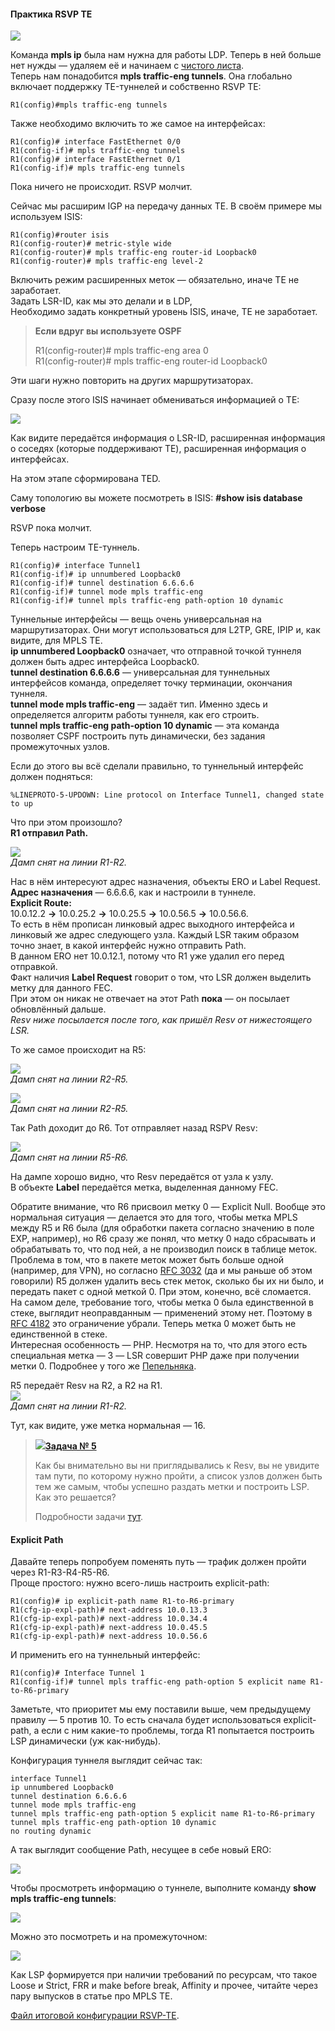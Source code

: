 #### Практика RSVP TE

![](../../../../.gitbook/assets/10.-base-mpls/00.-rsvp_practice/0_fea21_f32bf6b2_orig.png)

Команда **mpls ip** была нам нужна для работы LDP. Теперь в ней больше нет нужды — удаляем её и начинаем с [чистого листа](https://docs.google.com/document/d/1YZUNAu3NmdXyTOt118jjxRrA-p61kUVcpkf6yS-WHxQ/pub).  
Теперь нам понадобится **mpls traffic-eng tunnels**. Она глобально включает поддержку TE-туннелей и собственно RSVP TE:

```text
R1(config)#mpls traffic-eng tunnels
```

Также необходимо включить то же самое на интерфейсах:

```text
R1(config)# interface FastEthernet 0/0
R1(config-if)# mpls traffic-eng tunnels 
R1(config)# interface FastEthernet 0/1
R1(config-if)# mpls traffic-eng tunnels
```

Пока ничего не происходит. RSVP молчит.

Сейчас мы расширим IGP на передачу данных TE. В своём примере мы используем ISIS:

```text
R1(config)#router isis 
R1(config-router)# metric-style wide
R1(config-router)# mpls traffic-eng router-id Loopback0
R1(config-router)# mpls traffic-eng level-2
```

Включить режим расширенных меток — обязательно, иначе TE не заработает.  
Задать LSR-ID, как мы это делали и в LDP,  
Необходимо задать конкретный уровень ISIS, иначе, TE не заработает.

> **Если вдруг вы используете OSPF**
>
> R1\(config-router\)\# mpls traffic-eng area 0  
> R1\(config-router\)\# mpls traffic-eng router-id Loopback0

Эти шаги нужно повторить на других маршрутизаторах.

Сразу после этого ISIS начинает обмениваться информацией о TE:

![](../../../../.gitbook/assets/10.-base-mpls/00.-rsvp_practice/0_fea12_633d17ff_orig.png)

Как видите передаётся информация о LSR-ID, расширенная информация о соседях \(которые поддерживают TE\), расширенная информация о интерфейсах.

На этом этапе сформирована TED.

Саму топологию вы можете посмотреть в ISIS: **\#show isis database verbose**

RSVP пока молчит.

Теперь настроим TE-туннель.

```text
R1(config)# interface Tunnel1
R1(config-if)# ip unnumbered Loopback0
R1(config-if)# tunnel destination 6.6.6.6
R1(config-if)# tunnel mode mpls traffic-eng
R1(config-if)# tunnel mpls traffic-eng path-option 10 dynamic
```

Туннельные интерфейсы — вещь очень универсальная на маршрутизаторах. Они могут использоваться для L2TP, GRE, IPIP и, как видите, для MPLS TE.  
**ip unnumbered Loopback0** означает, что отправной точкой туннеля должен быть адрес интерфейса Loopback0.  
**tunnel destination 6.6.6.6** — универсальная для туннельных интерфейсов команда, определяет точку терминации, окончания туннеля.  
**tunnel mode mpls traffic-eng** — задаёт тип. Именно здесь и определяется алгоритм работы туннеля, как его строить.  
**tunnel mpls traffic-eng path-option 10 dynamic** — эта команда позволяет CSPF построить путь динамически, без задания промежуточных узлов.

Если до этого вы всё сделали правильно, то туннельный интерфейс должен подняться:

```text
%LINEPROTO-5-UPDOWN: Line protocol on Interface Tunnel1, changed state to up
```

Что при этом произошло?  
**R1 отправил Path.**

![](../../../../.gitbook/assets/10.-base-mpls/00.-rsvp_practice/0_fea13_22e1ef99_orig.png)  
_Дамп снят на линии R1-R2._

Нас в нём интересуют адрес назначения, объекты ERO и Label Request.  
**Адрес назначения** — 6.6.6.6, как и настроили в туннеле.  
**Explicit Route:**  
10.0.12.2 **-&gt;** 10.0.25.2 **-&gt;** 10.0.25.5 **-&gt;** 10.0.56.5 **-&gt;** 10.0.56.6.  
То есть в нём прописан линковый адрес выходного интерфейса и линковый же адрес следующего узла. Каждый LSR таким образом точно знает, в какой интерфейс нужно отправить Path.  
В данном ERO нет 10.0.12.1, потому что R1 уже удалил его перед отправкой.  
Факт наличия **Label Request** говорит о том, что LSR должен выделить метку для данного FEC.  
При этом он никак не отвечает на этот Path **пока** — он посылает обновлённый дальше.  
_Resv ниже посылается после того, как пришёл Resv от нижестоящего LSR._

То же самое происходит на R5:

![](../../../../.gitbook/assets/10.-base-mpls/00.-rsvp_practice/0_fea16_2d761c44_orig.png)  
_Дамп снят на линии R2-R5._

![](../../../../.gitbook/assets/10.-base-mpls/00.-rsvp_practice/0_fea17_38a6543d_orig.png)  
_Дамп снят на линии R2-R5._

Так Path доходит до R6. Тот отправляет назад RSPV Resv:

![](../../../../.gitbook/assets/10.-base-mpls/00.-rsvp_practice/0_fea19_9698c760_orig.png)  
_Дамп снят на линии R5-R6._

На дампе хорошо видно, что Resv передаётся от узла к узлу.  
В объекте **Label** передаётся метка, выделенная данному FEC.

Обратите внимание, что R6 присвоил метку 0 — Expliсit Null. Вообще это нормальная ситуация — делается это для того, чтобы метка MPLS между R5 и R6 была \(для обработки пакета согласно значению в поле EXP, например\), но R6 сразу же понял, что метку 0 надо сбрасывать и обрабатывать то, что под ней, а не производил поиск в таблице меток.  
Проблема в том, что в пакете меток может быть больше одной \(например, для VPN\), но согласно [RFC 3032](http://tools.ietf.org/html/rfc3032) \(да и мы раньше об этом говорили\) R5 должен удалить весь стек меток, сколько бы их ни было, и передать пакет с одной меткой 0. При этом, конечно, всё сломается.  
На самом деле, требование того, чтобы метка 0 была единственной в стеке, выглядит неоправданным — применений этому нет. Поэтому в [RFC 4182](https://tools.ietf.org/html/rfc4182) это ограничение убрали. Теперь метка 0 может быть не единственной в стеке.  
Интересная особенность — PHP. Несмотря на то, что для этого есть специальная метка — 3 — LSR совершит PHP даже при получении метки 0. Подробнее у того же [Пепельняка](http://blog.ipspace.net/2008/09/mpls-te-if-you-want-standard-compliance.html).

R5 передаёт Resv на R2, а R2 на R1.  
![](../../../../.gitbook/assets/10.-base-mpls/00.-rsvp_practice/0_fea18_2f267f6c_orig.png)  
_Дамп снят на линии R1-R2._

Тут, как видите, уже метка нормальная — 16.

> [![](../../../../.gitbook/assets/10.-base-mpls/00.-rsvp_practice/0_9e219_a466f149_S.png)**Задача № 5**](https://linkmeup.ru/blog/159.html)  
>   
> Как бы внимательно вы ни приглядывались к Resv, вы не увидите там пути, по которому нужно пройти, а список узлов должен быть тем же самым, чтобы успешно раздать метки и построить LSP. Как это решается?  
>   
> Подробности задачи [тут](https://linkmeup.ru/blog/159.html).

#### Explicit Path

Давайте теперь попробуем поменять путь — трафик должен пройти через R1-R3-R4-R5-R6.  
Проще простого: нужно всего-лишь настроить explicit-path:

```text
R1(config)# ip explicit-path name R1-to-R6-primary 
R1(cfg-ip-expl-path)# next-address 10.0.13.3 
R1(cfg-ip-expl-path)# next-address 10.0.34.4 
R1(cfg-ip-expl-path)# next-address 10.0.45.5 
R1(cfg-ip-expl-path)# next-address 10.0.56.6
```

И применить его на туннельный интерфейс:

```text
R1(config)# Interface Tunnel 1
R1(config-if)# tunnel mpls traffic-eng path-option 5 explicit name R1-to-R6-primary
```

Заметьте, что приоритет мы ему поставили выше, чем предыдущему правилу — 5 против 10. То есть сначала будет использоваться explicit-path, а если с ним какие-то проблемы, тогда R1 попытается построить LSP динамически \(уж как-нибудь\).

Конфигурация туннеля выглядит сейчас так:

```text
interface Tunnel1
ip unnumbered Loopback0
tunnel destination 6.6.6.6
tunnel mode mpls traffic-eng
tunnel mpls traffic-eng path-option 5 explicit name R1-to-R6-primary
tunnel mpls traffic-eng path-option 10 dynamic
no routing dynamic
```

А так выглядит сообщение Path, несущее в себе новый ERO:

![](../../../../.gitbook/assets/10.-base-mpls/00.-rsvp_practice/0_fea15_92ad51df_orig.png)

Чтобы просмотреть информацию о туннеле, выполните команду **show mpls traffic-eng tunnels**:

![](../../../../.gitbook/assets/10.-base-mpls/00.-rsvp_practice/0_fea1a_50a3f8ab_orig.png)

Можно это посмотреть и на промежуточном:

![](../../../../.gitbook/assets/10.-base-mpls/00.-rsvp_practice/0_fea1b_e00cf26_orig.png)

Как LSP формируется при наличии требований по ресурсам, что такое Loose и Strict, FRR и make before break, Affinity и прочее, читайте через пару выпусков в статье про MPLS TE.

[Файл итоговой конфигурации RSVP-TE](https://docs.google.com/document/d/1A2xZ9kXWEUrrUYc5fcRwd_9U-lgXZQ0L3N1b3GLg1FA/pub).

